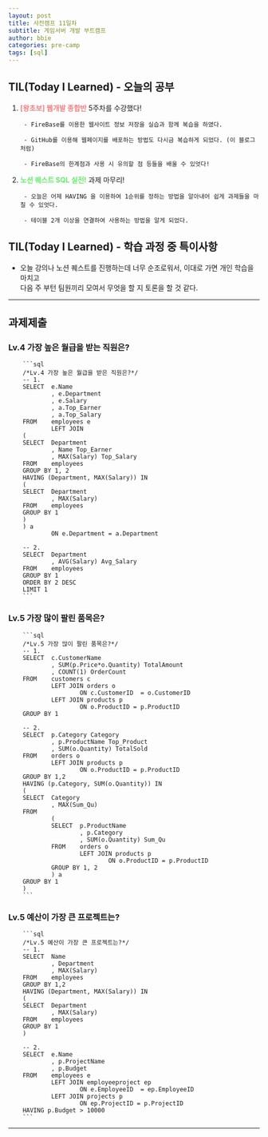 ```yaml
---
layout: post
title: 사전캠프 11일차
subtitle: 게임서버 개발 부트캠프
author: bbie
categories: pre-camp
tags: [sql]
---
```


## TIL(Today I Learned) - 오늘의 공부

1. <span style="color : #F08080">**[왕초보] 웹개발 종합반**</span> 5주차를 수강했다!

        - FireBase를 이용한 웹사이트 정보 저장을 실습과 함께 복습을 하였다.

        - GitHub를 이용해 웹페이지를 배포하는 방법도 다시금 복습하게 되었다. (이 블로그 처럼)

        - FireBase의 한계점과 사용 시 유의할 점 등들을 배울 수 있엇다!

2. <span style="color : #66ED6d">**노션 퀘스트 SQL 실전!**</span> 과제 마무리!

        - 오늘은 어제 HAVING 을 이용하여 1순위를 정하는 방법을 알아내어 쉽게 과제들을 마칠 수 있엇다. 

        - 테이블 2개 이상을 연결하여 사용하는 방법을 알게 되었다.

## TIL(Today I Learned) - 학습 과정 중 특이사항

- 오늘 강의나 노션 퀘스트를 진행하는데 너무 순조로워서, 이대로 가면 개인 학습을 마치고  
다음 주 부턴 팀원끼리 모여서 무엇을 할 지 토론을 할 것 같다.

---

## 과제제출

### Lv.4 가장 높은 월급을 받는 직원은?

        ```sql
        /*Lv.4 가장 높은 월급을 받은 직원은?*/
        -- 1.
        SELECT 	e.Name
                , e.Department 
                , e.Salary 
                , a.Top_Earner
                , a.Top_Salary
        FROM	employees e
                LEFT JOIN 
        (
        SELECT 	Department 
                , Name Top_Earner
                , MAX(Salary) Top_Salary
        FROM	employees
        GROUP BY 1, 2
        HAVING (Department, MAX(Salary)) IN
        (
        SELECT	Department 
                , MAX(Salary)
        FROM 	employees
        GROUP BY 1
        ) 
        ) a
                ON e.Department = a.Department 

        -- 2.
        SELECT	Department
                , AVG(Salary) Avg_Salary
        FROM 	employees 
        GROUP BY 1 
        ORDER BY 2 DESC
        LIMIT 1
        ```

### Lv.5 가장 많이 팔린 품목은?

        ```sql
        /*Lv.5 가장 많이 팔린 품목은?*/
        -- 1.
        SELECT	c.CustomerName 
                , SUM(p.Price*o.Quantity) TotalAmount
                , COUNT(1) OrderCount
        FROM 	customers c 
                LEFT JOIN orders o 
                        ON c.CustomerID  = o.CustomerID 
                LEFT JOIN products p 
                        ON o.ProductID = p.ProductID 
        GROUP BY 1

        -- 2.
        SELECT	p.Category Category
                , p.ProductName Top_Product 
                , SUM(o.Quantity) TotalSold
        FROM 	orders o 
                LEFT JOIN products p 
                        ON o.ProductID = p.ProductID
        GROUP BY 1,2
        HAVING (p.Category, SUM(o.Quantity)) IN
        (
        SELECT 	Category
                , MAX(Sum_Qu)
        FROM
                (
                SELECT	p.ProductName
                        , p.Category 
                        , SUM(o.Quantity) Sum_Qu
                FROM 	orders o 
                        LEFT JOIN products p 
                                ON o.ProductID = p.ProductID
                GROUP BY 1, 2
                ) a
        GROUP BY 1
        )
        ```

### Lv.5 예산이 가장 큰 프로젝트는? 

        ```sql
        /*Lv.5 예산이 가장 큰 프로젝트는?*/
        -- 1.
        SELECT	Name 
                , Department 
                , MAX(Salary)
        FROM	employees
        GROUP BY 1,2
        HAVING (Department, MAX(Salary)) IN
        (
        SELECT 	Department
                , MAX(Salary)
        FROM	employees
        GROUP BY 1
        )

        -- 2.
        SELECT 	e.Name 
                , p.ProjectName 
                , p.Budget 
        FROM 	employees e 
                LEFT JOIN employeeproject ep
                        ON e.EmployeeID  = ep.EmployeeID 
                LEFT JOIN projects p
                        ON ep.ProjectID = p.ProjectID 
        HAVING p.Budget > 10000
        ```

---